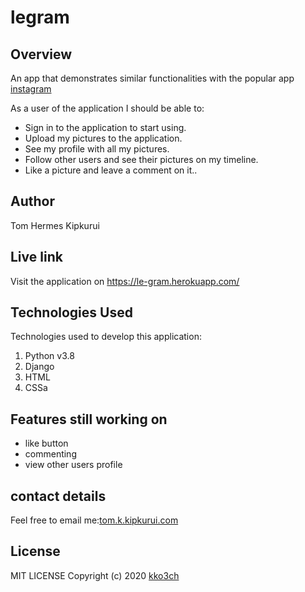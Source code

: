 # legram

## Overview
An app that demonstrates similar functionalities with the popular app [instagram](https://www.instagram.com/)

As a user of the application I should be able to:

- Sign in to the application to start using.
- Upload my pictures to the application.
- See my profile with all my pictures.
- Follow other users and see their pictures on my timeline.
- Like a picture and leave a comment on it..

## Author
Tom Hermes Kipkurui

## Live link
Visit the application on https://le-gram.herokuapp.com/

## Technologies Used
Technologies used to develop this application:

1. Python v3.8
2. Django
4. HTML 
5. CSSa

## Features still working on
- like button
- commenting
- view other users profile

## contact details

Feel free to email me:[tom.k.kipkurui.com](mailto:tom.k.kipkurui@gmail.com)

## License
MIT LICENSE
Copyright (c) 2020 [kko3ch](https://github.com/kko3ch)
